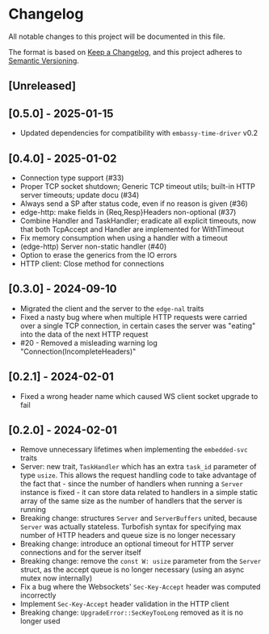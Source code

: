 # Changelog

All notable changes to this project will be documented in this file.

The format is based on [Keep a Changelog](https://keepachangelog.com/en/1.0.0/),
and this project adheres to [Semantic Versioning](https://semver.org/spec/v2.0.0.html).

## [Unreleased]

## [0.5.0] - 2025-01-15
* Updated dependencies for compatibility with `embassy-time-driver` v0.2

## [0.4.0] - 2025-01-02
* Connection type support (#33)
* Proper TCP socket shutdown; Generic TCP timeout utils; built-in HTTP server timeouts; update docu (#34)
* Always send a SP after status code, even if no reason is given (#36)
* edge-http: make fields in {Req,Resp}Headers non-optional (#37)
* Combine Handler and TaskHandler; eradicate all explicit timeouts, now that both TcpAccept and Handler are implemented for WithTimeout
* Fix memory consumption when using a handler with a timeout
* (edge-http) Server non-static handler (#40)
* Option to erase the generics from the IO errors
* HTTP client: Close method for connections

## [0.3.0] - 2024-09-10
* Migrated the client and the server to the `edge-nal` traits
* Fixed a nasty bug where when multiple HTTP requests were carried over a single TCP connection, in certain cases the server was "eating" into the data of the next HTTP request
* #20 - Removed a misleading warning log "Connection(IncompleteHeaders)"

## [0.2.1] - 2024-02-01
* Fixed a wrong header name which caused WS client socket upgrade to fail

## [0.2.0] - 2024-02-01
* Remove unnecessary lifetimes when implementing the `embedded-svc` traits
* Server: new trait, `TaskHandler` which has an extra `task_id` parameter of type `usize`. This allows the request handling code to take advantage of the fact that - since the number of handlers when running a `Server` instance is fixed - it can store data related to handlers in a simple static array of the same size as the number of handlers that the server is running
* Breaking change: structures `Server` and `ServerBuffers` united, because `Server` was actually stateless. Turbofish syntax for specifying max number of HTTP headers and queue size is no longer necessary
* Breaking change: introduce an optional timeout for HTTP server connections and for the server itself
* Breaking change: remove the `const W: usize` parameter from the `Server` struct, as the accept queue is no longer necessary (using an async mutex now internally)
* Fix a bug where the Websockets' `Sec-Key-Accept` header was computed incorrectly
* Implement `Sec-Key-Accept` header validation in the HTTP client
* Breaking change: `UpgradeError::SecKeyTooLong` removed as it is no longer used
